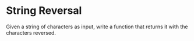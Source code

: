 # String Reversal

Given a string of characters as input, write a function that returns it with the characters reversed.